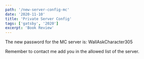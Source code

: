 ```yaml
---
path: '/new-server-config-mc'
date: '2020-11-10'
title: 'Private Server Config'
tags: ['gatsby', '2020']
excerpt: 'Book Review'
---
```


The new password for the MC server is: WallAskCharacter305

Remember to contact me add you in the allowed list of the server.